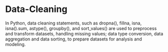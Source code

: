 # Data-Cleaning
In Python, data cleaning statements, such as dropna(), fillna, isna, isna().sum, astype(), groupby(), and sort_values() are used to preprocess and transform datasets, handling missing values; data type conversion, data aggregation and data sorting, to prepare datasets for analysis and modeling.
